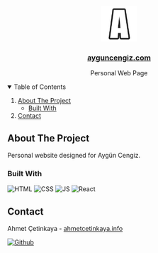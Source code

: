 <br />
<p align="center">
  <a href="https://github.com/ahmet-cetinkaya/tarconi2.github.io">
    <img src="logo512.png" alt="Logo" width="80" height="80">
  </a>

<a href="https://ayguncengiz.com/"><h3 align="center">ayguncengiz.com</h3></a>

  <p align="center">
    Personal Web Page
</p>

<details open="open">
  <summary>Table of Contents</summary>
  <ol>
    <li>
      <a href="#about-the-project">About The Project</a>
      <ul>
        <li><a href="#built-with">Built With</a></li>
      </ul>
    </li>
    <li><a href="#contact">Contact</a></li>
  </ol>
</details>

## About The Project

Personal website designed for Aygün Cengiz.

### Built With

![HTML](https://img.shields.io/badge/HTML-239120?style=for-the-badge&logo=html5&logoColor=white)
![CSS](https://img.shields.io/badge/CSS-239120?&style=for-the-badge&logo=css3&logoColor=white)
![JS](https://img.shields.io/badge/JavaScript-F7DF1E?style=for-the-badge&logo=javascript&logoColor=black)
![React](https://img.shields.io/badge/React-20232A?style=for-the-badge&logo=react&logoColor=61DAFB)

## Contact

Ahmet Çetinkaya - [ahmetcetinkaya.info](https://ahmetcetinkaya.info/)

[![Github](https://img.shields.io/badge/GitHub-100000?style=for-the-badge&logo=github&logoColor=white)](https://github.com/ahmet-cetinkaya)

[linkedin-shield]: https://img.shields.io/badge/-LinkedIn-black.svg?style=for-the-badge&logo=linkedin&colorB=555
[linkedin-url]: https://linkedin.com/in/ahmet-cetinkaya
